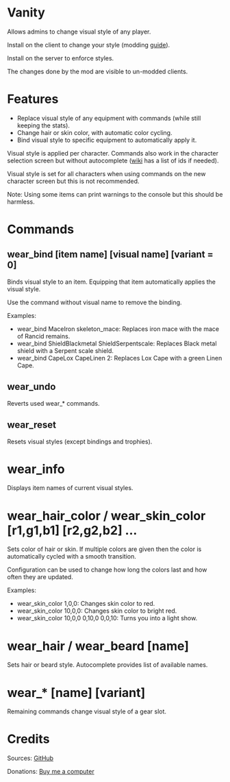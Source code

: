 # Vanity

Allows admins to change visual style of any player.

Install on the client to change your style (modding [guide](https://youtu.be/L9ljm2eKLrk)).

Install on the server to enforce styles.

The changes done by the mod are visible to un-modded clients.

# Features

- Replace visual style of any equipment with commands (while still keeping the stats).
- Change hair or skin color, with automatic color cycling.
- Bind visual style to specific equipment to automatically apply it.

Visual style is applied per character. Commands also work in the character selection screen but without autocomplete ([wiki](https://valheim.fandom.com/wiki/Item_IDs) has a list of ids if needed).

Visual style is set for all characters when using commands on the new character screen but this is not recommended.

Note: Using some items can print warnings to the console but this should be harmless.

# Commands

## wear_bind [item name] [visual name] [variant = 0]

Binds visual style to an item. Equipping that item automatically applies the visual style.

Use the command without visual name to remove the binding.

Examples:

- wear_bind MaceIron skeleton_mace: Replaces iron mace with the mace of Rancid remains.
- wear_bind ShieldBlackmetal ShieldSerpentscale: Replaces Black metal shield with a Serpent scale shield.
- wear_bind CapeLox CapeLinen 2: Replaces Lox Cape with a green Linen Cape.

## wear_undo

Reverts used wear_* commands.

## wear_reset

Resets visual styles (except bindings and trophies).

# wear_info

Displays item names of current visual styles.

# wear_hair_color / wear_skin_color [r1,g1,b1] [r2,g2,b2] ...

Sets color of hair or skin. If multiple colors are given then the color is automatically cycled with a smooth transition.

Configuration can be used to change how long the colors last and how often they are updated.

Examples:

- wear_skin_color 1,0,0: Changes skin color to red.
- wear_skin_color 10,0,0: Changes skin color to bright red.
- wear_skin_color 10,0,0 0,10,0 0,0,10: Turns you into a light show.

# wear_hair / wear_beard [name]

Sets hair or beard style. Autocomplete provides list of available names.

# wear_* [name] [variant]

Remaining commands change visual style of a gear slot.

# Credits

Sources: [GitHub](https://github.com/JereKuusela/valheim-vanity)

Donations: [Buy me a computer](https://www.buymeacoffee.com/jerekuusela)
